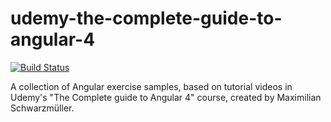 # udemy-the-complete-guide-to-angular-4
[![Build Status](https://travis-ci.org/WendySanarwanto/udemy-the-complete-guide-to-angular-4.svg?branch=master)](https://travis-ci.org/WendySanarwanto/udemy-the-complete-guide-to-angular-4)


A collection of Angular exercise samples, based on tutorial videos in Udemy's "The Complete guide to Angular 4" course, created by Maximilian Schwarzmüller.
